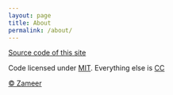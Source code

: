 ```yaml
---
layout: page
title: About
permalink: /about/
---
```


[Source code of this site](https://github.com/xameeramir/xameeramir.github.io)

Code licensed under [MIT](https://opensource.org/licenses/MIT). Everything else is [CC](http://creativecommons.org/)

[&copy; Zameer](http://xameeramir.github.io/hello-world/)
